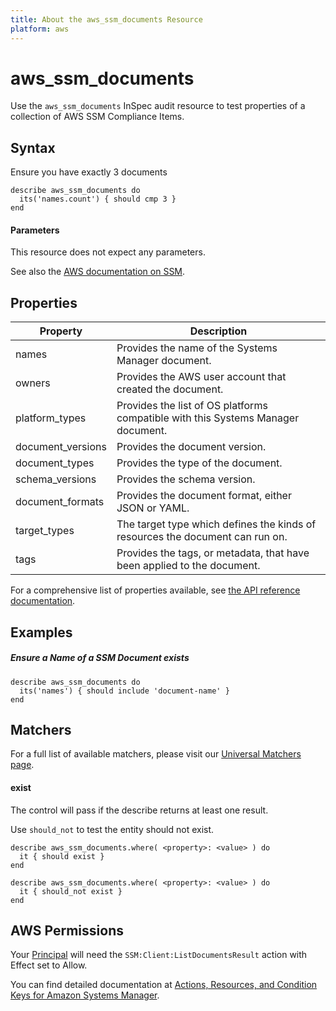 ```yaml
---
title: About the aws_ssm_documents Resource
platform: aws
---
```


# aws\_ssm\_documents

Use the `aws_ssm_documents` InSpec audit resource to test properties of a collection of AWS SSM Compliance Items.

## Syntax

 Ensure you have exactly 3 documents

    describe aws_ssm_documents do
      its('names.count') { should cmp 3 }
    end
    
#### Parameters

This resource does not expect any parameters.

See also the [AWS documentation on SSM](https://docs.aws.amazon.com/systems-manager/?id=docs_gateway).

## Properties

|Property                     | Description|
| ---                         | --- |
|names                        | Provides the name of the Systems Manager document. |
|owners                       | Provides the AWS user account that created the document. |
|platform\_types              | Provides the list of OS platforms compatible with this Systems Manager document. |
|document\_versions           | Provides the document version. |
|document\_types              | Provides the type of the document. |
|schema\_versions             | Provides the schema version. |
|document\_formats            | Provides the document format, either JSON or YAML. |
|target\_types                | The target type which defines the kinds of resources the document can run on. |
|tags                         | Provides the tags, or metadata, that have been applied to the document. |

For a comprehensive list of properties available, see [the API reference documentation](https://docs.aws.amazon.com/systems-manager/latest/APIReference/API_DocumentDescription.html).

## Examples

##### Ensure a Name of a SSM Document exists
    describe aws_ssm_documents do
      its('names') { should include 'document-name' }
    end

## Matchers

For a full list of available matchers, please visit our [Universal Matchers page](https://www.inspec.io/docs/reference/matchers/).

#### exist

The control will pass if the describe returns at least one result.

Use `should_not` to test the entity should not exist.

    describe aws_ssm_documents.where( <property>: <value> ) do
      it { should exist }
    end

    describe aws_ssm_documents.where( <property>: <value> ) do
      it { should_not exist }
    end

## AWS Permissions

Your [Principal](https://docs.aws.amazon.com/IAM/latest/UserGuide/intro-structure.html#intro-structure-principal) will need the `SSM:Client:ListDocumentsResult` action with Effect set to Allow.

You can find detailed documentation at [Actions, Resources, and Condition Keys for Amazon Systems Manager](https://docs.aws.amazon.com/IAM/latest/UserGuide/list_awssystemsmanager.html).